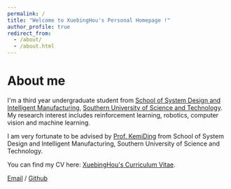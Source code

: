 ```yaml
---
permalink: /
title: "Welcome to XuebingHou's Personal Homepage !"
author_profile: true
redirect_from: 
  - /about/
  - /about.html
---
```


About me
======
I'm a third year undergraduate student from [School of System Design and Intelligent Manufacturing](https://sdim.sustech.edu.cn), [Southern University of Science and Technology](https://www.sustech.edu.cn). My research interest includes reinforcement learning, robotics, computer vision and machine learning.

I am very fortunate to be advised by [Prof. KemiDing](https://faculty.sustech.edu.cn/?tagid=dingkm&iscss=1&snapid=1&orderby=date&go=2) from School of System Design and Intelligent Manufacturing, Southern University of Science and Technology. 

You can find my CV here: [XuebingHou's Curriculum Vitae](/files/CV-XuebingHou.pdf).

[Email](12212761@mail.sustech.edu.cn) / [Github](https://github.com/GaeaHou)
